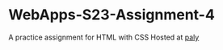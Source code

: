 # WebApps-S23-Assignment-4
A practice assignment for HTML with CSS
Hosted at [paly](https://44-563-web-apps-s23.github.io/44563-webapps-s23-assignment4-sriharshika/play.html)
